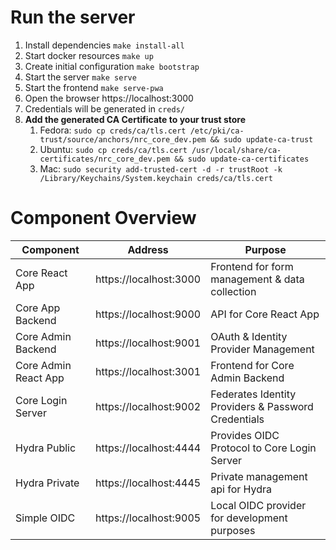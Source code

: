 # Run the server

1. Install dependencies `make install-all`
2. Start docker resources `make up`
3. Create initial configuration `make bootstrap`
4. Start the server `make serve`
5. Start the frontend `make serve-pwa`
6. Open the browser https://localhost:3000
7. Credentials will be generated in `creds/`
8. **Add the generated CA Certificate to your trust store**
   1. Fedora: `sudo cp creds/ca/tls.cert /etc/pki/ca-trust/source/anchors/nrc_core_dev.pem && sudo update-ca-trust`
   2. Ubuntu: `sudo cp creds/ca/tls.cert /usr/local/share/ca-certificates/nrc_core_dev.pem && sudo update-ca-certificates`
   2. Mac: `sudo security add-trusted-cert -d -r trustRoot -k /Library/Keychains/System.keychain creds/ca/tls.cert`

# Component Overview

| Component | Address | Purpose | 
|-----------|---------|---------|
Core React App | https://localhost:3000 | Frontend for form management & data collection
Core App Backend| https://localhost:9000 | API for Core React App
Core Admin Backend | https://localhost:9001 | OAuth & Identity Provider Management
Core Admin React App | https://localhost:3001 | Frontend for Core Admin Backend
Core Login Server | https://localhost:9002 | Federates Identity Providers & Password Credentials
Hydra Public| https://localhost:4444 | Provides OIDC Protocol to Core Login Server
Hydra Private | https://localhost:4445 | Private management api for Hydra
Simple OIDC | https://localhost:9005 | Local OIDC provider for development purposes
